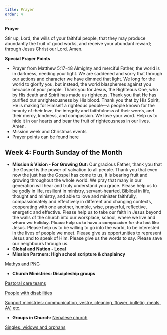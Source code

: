 ```yaml
---
title: Prayer
order: 4
---
```

**Prayer**

Stir up, Lord, the wills of your faithful people, that they may produce abundantly the fruit of good works, and receive your abundant reward; through Jesus Christ our Lord. Amen.

**Special Prayer Points**
- Prayer from Matthew 5:17-48
Almighty and merciful Father, the world is in darkness, needing your light. We are saddened and sorry that through our actions and character we have dimmed that light. We long for the world to glorify you, but instead, the world blasphemes against you because of your people.
Thank you for Jesus, the Righteous One, who by His death and Spirit has made us righteous. Thank you that He has purified our unrighteousness by His blood. Thank you that by His Spirit, He is making for Himself a righteous people—a people known for the beauty of their love, the integrity and faithfulness of their words, and their mercy, kindness, and compassion. We love your word. Help us to hide it in our hearts and bear the fruit of righteousness in our lives. Amen.
- Mission week and Christmas events
- Prayer points can be found [here](https://stgeorgeshurstville.org.au/prayer)

## Week 4: Fourth Sunday of the Month

- **Mission & Vision - For Growing Out:** Our gracious Father, thank you that the Gospel is the power of salvation to all people. Thank you that even now the just has the Gospel has come to us, it is bearing fruit and growing throughout the whole world. We pray that many in our generation will hear and truly understand you grace. Please help us to be godly in life, resilient in ministry, servant-hearted, Biblical in life, thought and ministry, and able to love and minister faithfully, compassionately and effectively in different and changing contexts, cooperating with one another, humble, wise, prayerful, reflective, energetic and effective. Please help us to take our faith in Jesus beyond the walls of the church into our workplace, school, where we live and where we holiday. Please help us to have a compassion for the lost like Jesus. Please help us to be willing to go into the world, to be interested in the lives of people we meet. Please give us opportunities to represent Jesus and to speak of Him. Please give us the words to say. Please save our neighbours through us.
- **Global and Nation - Local**
- **Mission Partners: High school scripture & chaplaincy**

<ins>Mathys and PNG<ins>

- **Church Ministries: Discipleship groups**

<ins>Pastoral care teams</ins>

<ins>People with disabilities</ins>

<ins>Support ministries: communication, vestry, cleaning, flower, bulletin, meals, AV, etc.<ins>

- **Groups in Church:**
<ins>Nepalese church<ins>

<ins>Singles, widows and orphans<ins>


